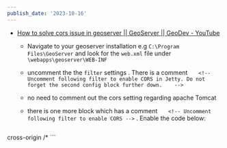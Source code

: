 ```yaml
---
publish_date: '2023-10-16'
---
```

  
- [How to solve cors issue in geoserver || GeoServer || GeoDev - YouTube](https://www.youtube.com/watch?v=pexZ-Hp4e3o) 
  
   - Navigate to your geoserver installation e.g `C:\Program Files\GeoServer`  and look for the `web.xml` file under `\webapps\geoserver\WEB-INF`
     
   - uncomment the the `filter` settings . There is a comment `   <!-- Uncomment following filter to enable CORS in Jetty. Do not forget the second config block further down.    -->`
     
  - no need to comment out the cors setting regarding apache Tomcat

  - there is one more block which has a comment `   <!-- Uncomment following filter to enable CORS -->` . Enable the code below:
  ```xml
<filter-mapping>
    <filter-name>cross-origin</filter-name>
    <url-pattern>/*</url-pattern>
</filter-mapping>
```
  
  
